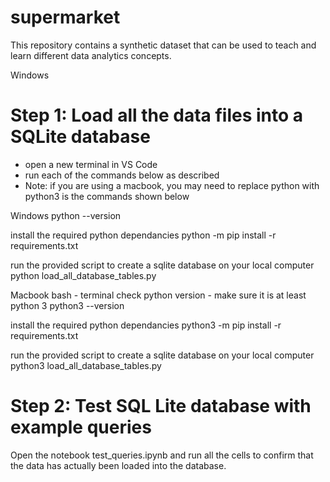# supermarket
This repository contains a synthetic dataset that can be used to teach and learn different data analytics concepts.

Windows

# Step 1: Load all the data files into a SQLite database

- open a new terminal in VS Code
- run each of the commands below as described
- Note: if you are using a macbook, you may need to replace python with python3 is the commands shown below

Windows
python --version

install the required python dependancies
python -m pip install -r requirements.txt

run the provided script to create a sqlite database on your local computer
python load_all_database_tables.py

Macbook bash - terminal
check python version - make sure it is at least python 3
python3 --version

install the required python dependancies
python3 -m pip install -r requirements.txt

run the provided script to create a sqlite database on your local computer
python3 load_all_database_tables.py

# Step 2: Test SQL Lite database with example queries

Open the notebook test_queries.ipynb and run all the cells to confirm that the data has actually been loaded into the database.
